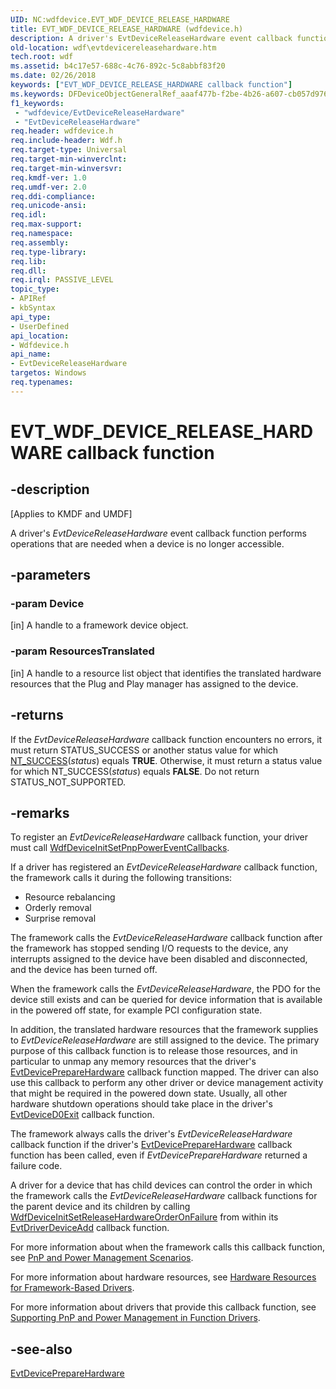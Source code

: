 ```yaml
---
UID: NC:wdfdevice.EVT_WDF_DEVICE_RELEASE_HARDWARE
title: EVT_WDF_DEVICE_RELEASE_HARDWARE (wdfdevice.h)
description: A driver's EvtDeviceReleaseHardware event callback function performs operations that are needed when a device is no longer accessible.
old-location: wdf\evtdevicereleasehardware.htm
tech.root: wdf
ms.assetid: b4c17e57-688c-4c76-892c-5c8abbf83f20
ms.date: 02/26/2018
keywords: ["EVT_WDF_DEVICE_RELEASE_HARDWARE callback function"]
ms.keywords: DFDeviceObjectGeneralRef_aaaf477b-f2be-4b26-a607-cb057d976dc1.xml, EVT_WDF_DEVICE_RELEASE_HARDWARE, EVT_WDF_DEVICE_RELEASE_HARDWARE callback, EvtDeviceReleaseHardware, EvtDeviceReleaseHardware callback function, kmdf.evtdevicereleasehardware, wdf.evtdevicereleasehardware, wdfdevice/EvtDeviceReleaseHardware
f1_keywords:
 - "wdfdevice/EvtDeviceReleaseHardware"
 - "EvtDeviceReleaseHardware"
req.header: wdfdevice.h
req.include-header: Wdf.h
req.target-type: Universal
req.target-min-winverclnt: 
req.target-min-winversvr: 
req.kmdf-ver: 1.0
req.umdf-ver: 2.0
req.ddi-compliance: 
req.unicode-ansi: 
req.idl: 
req.max-support: 
req.namespace: 
req.assembly: 
req.type-library: 
req.lib: 
req.dll: 
req.irql: PASSIVE_LEVEL
topic_type:
- APIRef
- kbSyntax
api_type:
- UserDefined
api_location:
- Wdfdevice.h
api_name:
- EvtDeviceReleaseHardware
targetos: Windows
req.typenames: 
---
```


# EVT_WDF_DEVICE_RELEASE_HARDWARE callback function


## -description


<p class="CCE_Message">[Applies to KMDF and UMDF]</p>

A driver's <i>EvtDeviceReleaseHardware</i> event callback function performs operations that are needed when a device is no longer accessible.


## -parameters




### -param Device 
[in]
A handle to a framework device object.


### -param ResourcesTranslated 
[in]
A handle to a resource list object that identifies the translated hardware resources that the Plug and Play manager has assigned to the device.


## -returns



If the <i>EvtDeviceReleaseHardware</i> callback function encounters no errors, it must return STATUS_SUCCESS or another status value for which <a href="https://docs.microsoft.com/windows-hardware/drivers/kernel/using-ntstatus-values">NT_SUCCESS</a>(<i>status</i>) equals <b>TRUE</b>. Otherwise, it must return a status value for which NT_SUCCESS(<i>status</i>) equals <b>FALSE</b>. Do not return STATUS_NOT_SUPPORTED.




## -remarks



To register an <i>EvtDeviceReleaseHardware</i> callback function, your driver must call  <a href="https://docs.microsoft.com/windows-hardware/drivers/ddi/wdfdevice/nf-wdfdevice-wdfdeviceinitsetpnppowereventcallbacks">WdfDeviceInitSetPnpPowerEventCallbacks</a>. 

If a driver has registered an <i>EvtDeviceReleaseHardware</i> callback function, the framework calls it during the following transitions: <ul>
<li>Resource rebalancing</li>
<li>Orderly removal</li>
<li>Surprise removal</li>
</ul>


The framework calls the <i>EvtDeviceReleaseHardware</i> callback function after the framework has stopped sending I/O requests to the device, any interrupts assigned to the device have been disabled and disconnected, and the device has been turned off.  

 When the framework calls the <i>EvtDeviceReleaseHardware</i>, the PDO for the device still exists and can be queried for device information that is available in the powered off state, for example PCI configuration state.

In addition, the translated hardware resources that the framework supplies to <i>EvtDeviceReleaseHardware</i> are still assigned to the device.  The primary purpose of this callback function is to release those resources, and in particular to unmap any memory resources that the driver's <a href="https://docs.microsoft.com/windows-hardware/drivers/ddi/wdfdevice/nc-wdfdevice-evt_wdf_device_prepare_hardware">EvtDevicePrepareHardware</a> callback function mapped.  The driver can also use this callback to perform any other driver or device management activity that might be required in the powered down state. Usually, all other hardware shutdown operations should take place in the driver's <a href="https://docs.microsoft.com/windows-hardware/drivers/ddi/wdfdevice/nc-wdfdevice-evt_wdf_device_d0_exit">EvtDeviceD0Exit</a> callback function.

The framework always calls the driver's <i>EvtDeviceReleaseHardware</i> callback function if the driver's <a href="https://docs.microsoft.com/windows-hardware/drivers/ddi/wdfdevice/nc-wdfdevice-evt_wdf_device_prepare_hardware">EvtDevicePrepareHardware</a> callback function has been called, even if <i>EvtDevicePrepareHardware</i> returned a failure code.

A driver for a device that has child devices can control the order in which the framework calls the <i>EvtDeviceReleaseHardware</i> callback functions for the parent device and its children by calling <a href="https://docs.microsoft.com/windows-hardware/drivers/ddi/wdfdevice/nf-wdfdevice-wdfdeviceinitsetreleasehardwareorderonfailure">WdfDeviceInitSetReleaseHardwareOrderOnFailure</a> from within its <a href="https://docs.microsoft.com/windows-hardware/drivers/ddi/wdfdriver/nc-wdfdriver-evt_wdf_driver_device_add">EvtDriverDeviceAdd</a> callback function.

For more information about when the framework calls this callback function, see <a href="https://docs.microsoft.com/windows-hardware/drivers/wdf/pnp-and-power-management-scenarios">PnP and Power Management Scenarios</a>.

For more information about hardware resources, see <a href="https://docs.microsoft.com/windows-hardware/drivers/wdf/hardware-resources-for-kmdf-drivers">Hardware Resources for Framework-Based Drivers</a>.

For more information about drivers that provide this callback function, see <a href="https://docs.microsoft.com/windows-hardware/drivers/wdf/supporting-pnp-and-power-management-in-function-drivers">Supporting PnP and Power Management in Function Drivers</a>.





## -see-also




<a href="https://docs.microsoft.com/windows-hardware/drivers/ddi/wdfdevice/nc-wdfdevice-evt_wdf_device_prepare_hardware">EvtDevicePrepareHardware</a>
 

 

